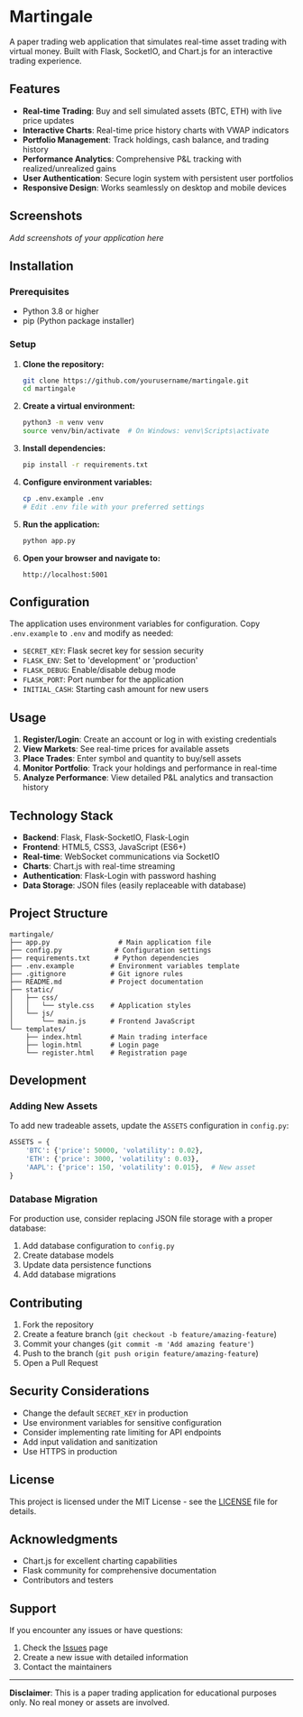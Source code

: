 # Martingale

A paper trading web application that simulates real-time asset trading with virtual money. Built with Flask, SocketIO, and Chart.js for an interactive trading experience.

## Features

- **Real-time Trading**: Buy and sell simulated assets (BTC, ETH) with live price updates
- **Interactive Charts**: Real-time price history charts with VWAP indicators
- **Portfolio Management**: Track holdings, cash balance, and trading history
- **Performance Analytics**: Comprehensive P&L tracking with realized/unrealized gains
- **User Authentication**: Secure login system with persistent user portfolios
- **Responsive Design**: Works seamlessly on desktop and mobile devices

## Screenshots

*Add screenshots of your application here*

## Installation

### Prerequisites

- Python 3.8 or higher
- pip (Python package installer)

### Setup

1. **Clone the repository:**
   ```bash
   git clone https://github.com/yourusername/martingale.git
   cd martingale
   ```

2. **Create a virtual environment:**
   ```bash
   python3 -m venv venv
   source venv/bin/activate  # On Windows: venv\Scripts\activate
   ```

3. **Install dependencies:**
   ```bash
   pip install -r requirements.txt
   ```

4. **Configure environment variables:**
   ```bash
   cp .env.example .env
   # Edit .env file with your preferred settings
   ```

5. **Run the application:**
   ```bash
   python app.py
   ```

6. **Open your browser and navigate to:**
   ```
   http://localhost:5001
   ```

## Configuration

The application uses environment variables for configuration. Copy `.env.example` to `.env` and modify as needed:

- `SECRET_KEY`: Flask secret key for session security
- `FLASK_ENV`: Set to 'development' or 'production'
- `FLASK_DEBUG`: Enable/disable debug mode
- `FLASK_PORT`: Port number for the application
- `INITIAL_CASH`: Starting cash amount for new users

## Usage

1. **Register/Login**: Create an account or log in with existing credentials
2. **View Markets**: See real-time prices for available assets
3. **Place Trades**: Enter symbol and quantity to buy/sell assets
4. **Monitor Portfolio**: Track your holdings and performance in real-time
5. **Analyze Performance**: View detailed P&L analytics and transaction history

## Technology Stack

- **Backend**: Flask, Flask-SocketIO, Flask-Login
- **Frontend**: HTML5, CSS3, JavaScript (ES6+)
- **Real-time**: WebSocket communications via SocketIO
- **Charts**: Chart.js with real-time streaming
- **Authentication**: Flask-Login with password hashing
- **Data Storage**: JSON files (easily replaceable with database)

## Project Structure

```
martingale/
├── app.py                 # Main application file
├── config.py             # Configuration settings
├── requirements.txt      # Python dependencies
├── .env.example         # Environment variables template
├── .gitignore           # Git ignore rules
├── README.md            # Project documentation
├── static/
│   ├── css/
│   │   └── style.css    # Application styles
│   └── js/
│       └── main.js      # Frontend JavaScript
└── templates/
    ├── index.html       # Main trading interface
    ├── login.html       # Login page
    └── register.html    # Registration page
```

## Development

### Adding New Assets

To add new tradeable assets, update the `ASSETS` configuration in `config.py`:

```python
ASSETS = {
    'BTC': {'price': 50000, 'volatility': 0.02},
    'ETH': {'price': 3000, 'volatility': 0.03},
    'AAPL': {'price': 150, 'volatility': 0.015},  # New asset
}
```

### Database Migration

For production use, consider replacing JSON file storage with a proper database:

1. Add database configuration to `config.py`
2. Create database models
3. Update data persistence functions
4. Add database migrations

## Contributing

1. Fork the repository
2. Create a feature branch (`git checkout -b feature/amazing-feature`)
3. Commit your changes (`git commit -m 'Add amazing feature'`)
4. Push to the branch (`git push origin feature/amazing-feature`)
5. Open a Pull Request

## Security Considerations

- Change the default `SECRET_KEY` in production
- Use environment variables for sensitive configuration
- Consider implementing rate limiting for API endpoints
- Add input validation and sanitization
- Use HTTPS in production

## License

This project is licensed under the MIT License - see the [LICENSE](LICENSE) file for details.

## Acknowledgments

- Chart.js for excellent charting capabilities
- Flask community for comprehensive documentation
- Contributors and testers

## Support

If you encounter any issues or have questions:

1. Check the [Issues](https://github.com/yourusername/martingale/issues) page
2. Create a new issue with detailed information
3. Contact the maintainers

---

**Disclaimer**: This is a paper trading application for educational purposes only. No real money or assets are involved.
